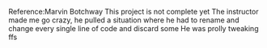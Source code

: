 Reference:Marvin Botchway
This project is not complete yet
The instructor made me go crazy, he pulled a situation where he had to rename and change every single line of code and discard some
He was prolly tweaking ffs
